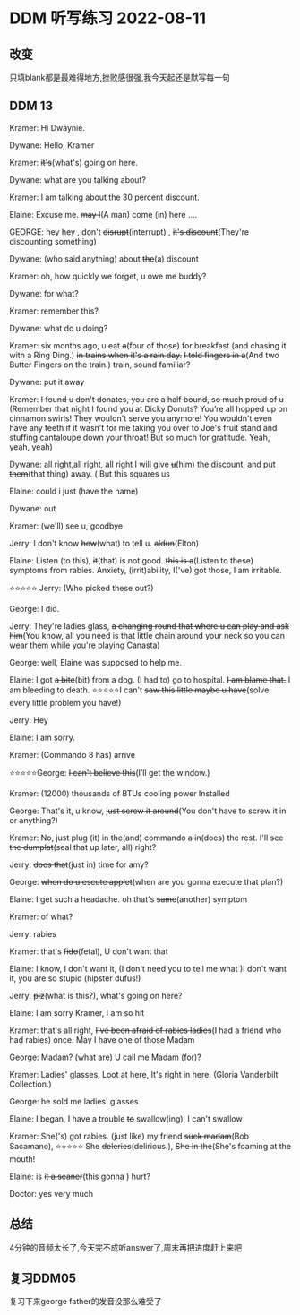 # DDM 听写练习 2022-08-11

## 改变

只填blank都是最难得地方,挫败感很强,我今天起还是默写每一句

## DDM 13 

Kramer: Hi Dwaynie.

Dywane: Hello, Kramer


Kramer: ~~it's~~(what's) going on here.

Dywane: what are you talking about?


Kramer: I am talking about the 30 percent discount.

Elaine: Excuse me. ~~may I~~(A man) come (in) here ....

GEORGE: hey hey , don't ~~disrupt~~(interrupt) , ~~it's discount~~(They're discounting something)

Dywane: (who said anything) about ~~the~~(a) discount

Kramer: oh, how quickly we forget, u owe me buddy?

Dywane: for what?

Kramer: remember this?

Dywane: what do u doing?

Kramer: six months ago, u eat ~~a~~(four of those) for breakfast (and chasing it with a Ring Ding.)
        ~~in trains when it's a rain day.~~
        ~~I told fingers in a~~(And two Butter Fingers on the train.) train, sound familiar?

Dywane: put it away

Kramer: ~~I found u don't donates, you are a half bound, so much proud of u~~
        (Remember that night I found you at Dicky Donuts? You’re all
        hopped up on cinnamon swirls! They wouldn't serve you
        anymore! You wouldn't even have any teeth if it wasn't for me
        taking you over to Joe's fruit stand and stuffing cantaloupe down
        your throat! But so much for gratitude. Yeah, yeah, yeah)

Dywane: all right,all right, all right I will give ~~u~~(him) the discount, and put ~~them~~(that thing) away. ( But this squares us   

Elaine: could i just (have the name)

Dywane: out

Kramer: (we'll) see u, goodbye


Jerry: I don't know ~~how~~(what) to tell u. ~~aldun~~(Elton)

Elaine: Listen (to this), ~~it~~(that) is not good. ~~this is a~~(Listen to these) symptoms from rabies. Anxiety, (irrit)ability, 
I('ve) got those, I am irritable.


⭐️⭐️⭐⭐️⭐ Jerry: (Who picked these out?)

George: I did.

Jerry: They're ladies glass, ~~a changing round that where u can play and ask him~~(You know, all you need is that little chain
around your neck so you can wear them while you're playing Canasta)

George: well, Elaine was supposed to help me.

Elaine: I got ~~a bite~~(bit) from a dog. (I had to) go to hospital. ~~I am blame that.~~ I am bleeding to death.
⭐️⭐️⭐⭐️⭐I can't ~~saw this little maybe u have~~(solve every little problem you have!)

Jerry: Hey

Elaine: I am sorry.

Kramer: (Commando 8 has) arrive

⭐️⭐️⭐⭐️⭐George: ~~I can't believe this~~(I’ll get the window.)

Kramer: (12000) thousands of BTUs cooling power  Installed

George: That's it, u know, ~~just screw it around~~(You don't have to screw it in or anything?)

Kramer: No, just plug (it) in ~~the~~(and) commando ~~a in~~(does) the rest. I'll ~~see the dumplat~~(seal that up later, all) right?

Jerry: ~~does that~~(just in) time for amy?

George: ~~when do u escute applet~~(when are you gonna execute that plan?)

Elaine: I get such a headache. oh that's ~~same~~(another) symptom

Kramer: of what?

Jerry: rabies

Kramer: that's ~~fido~~(fetal), U don't want that

Elaine: I know, I don't want it, (I don't need you to tell me what )I don't want it, you are so stupid (hipster dufus!)

Jerry: ~~plz~~(what is this?), what's going on here?

Elaine: I am sorry Kramer, I am so hit

Kramer: that's all right, ~~I've been afraid of rabies ladies~~(I had a friend who had rabies) once. May I have one of those Madam

George: Madam? (what are) U call me Madam (for)?  

Kramer: Ladies' glasses, Loot at here, It's right in here. (Gloria Vanderbilt Collection.)

George: he sold me ladies' glasses

Elaine: I began, I have a trouble ~~to~~ swallow(ing), I can't swallow

Kramer: She('s) got rabies. (just like) my friend ~~suck madam~~(Bob Sacamano),
        ⭐️⭐️⭐⭐️⭐ She ~~deleries~~(delirious.), ~~She in the~~(She's foaming at the mouth!

Elaine: is ~~it a scaner~~(this gonna ) hurt?

Doctor: yes very much
## 总结

4分钟的音频太长了,今天完不成听answer了,周末再把进度赶上来吧


## 复习DDM05
复习下来george father的发音没那么难受了